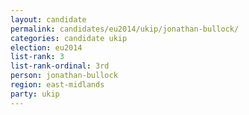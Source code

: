 ```yaml
---
layout: candidate
permalink: candidates/eu2014/ukip/jonathan-bullock/
categories: candidate ukip
election: eu2014
list-rank: 3
list-rank-ordinal: 3rd
person: jonathan-bullock
region: east-midlands
party: ukip
---
```

